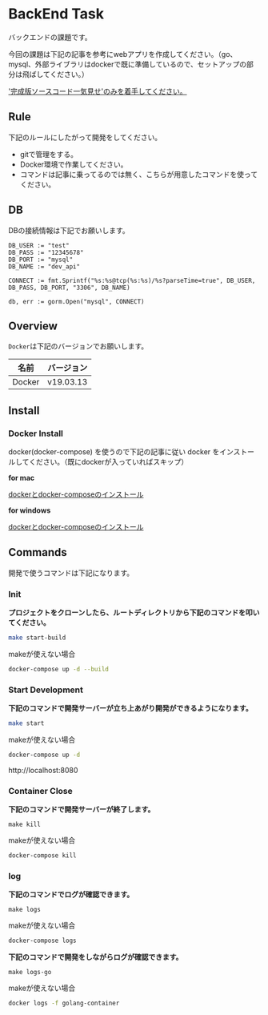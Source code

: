 # BackEnd Task

バックエンドの課題です。

今回の課題は下記の記事を参考にwebアプリを作成してください。（go、mysql、外部ライブラリはdockerで既に準備しているので、セットアップの部分は飛ばしてください。）

['完成版ソースコード一気見せ'のみを着手してください。](https://qiita.com/dai-maru/items/7e97fc6623375c7eb14a#%E5%AE%8C%E6%88%90%E7%89%88%E3%82%BD%E3%83%BC%E3%82%B9%E3%82%B3%E3%83%BC%E3%83%89%E4%B8%80%E6%B0%97%E8%A6%8B%E3%81%9B)

## Rule
下記のルールにしたがって開発をしてください。

- gitで管理をする。
- Docker環境で作業してください。
- コマンドは記事に乗ってるのでは無く、こちらが用意したコマンドを使ってください。


## DB
DBの接続情報は下記でお願いします。

```
DB_USER := "test"
DB_PASS := "12345678"
DB_PORT := "mysql"
DB_NAME := "dev_api"

CONNECT := fmt.Sprintf("%s:%s@tcp(%s:%s)/%s?parseTime=true", DB_USER, DB_PASS, DB_PORT, "3306", DB_NAME)

db, err := gorm.Open("mysql", CONNECT)
```

## Overview

`Docker`は下記のバージョンでお願いします。

| 名前    | バージョン |
| ------- | ---------- |
| Docker | v19.03.13   |

## Install

### Docker Install

docker(docker-compose) を使うので下記の記事に従い docker をインストールしてください。（既にdockerが入っていればスキップ）

**for mac**

[dockerとdocker-composeのインストール](https://qiita.com/tomokei5634/items/7b1e7a121d5d7bc12116)

**for windows**

[dockerとdocker-composeのインストール](https://zukucode.com/2020/08/docker-install-windows.html)

## Commands

開発で使うコマンドは下記になります。
​
### Init

**プロジェクトをクローンしたら、ルートディレクトリから下記のコマンドを叩いてください。**

```bash
make start-build
```

makeが使えない場合

```bash
docker-compose up -d --build
```

### Start Development

**下記のコマンドで開発サーバーが立ち上あがり開発ができるようになります。**

```bash
make start
```

makeが使えない場合

```bash
docker-compose up -d
```

http://localhost:8080

### Container Close

**下記のコマンドで開発サーバーが終了します。**

```
make kill
```

makeが使えない場合

```bash
docker-compose kill
```

### log

**下記のコマンドでログが確認できます。**

```
make logs
```

makeが使えない場合

```bash
docker-compose logs
```

**下記のコマンドで開発をしながらログが確認できます。**

```
make logs-go
```

makeが使えない場合

```bash
docker logs -f golang-container
```